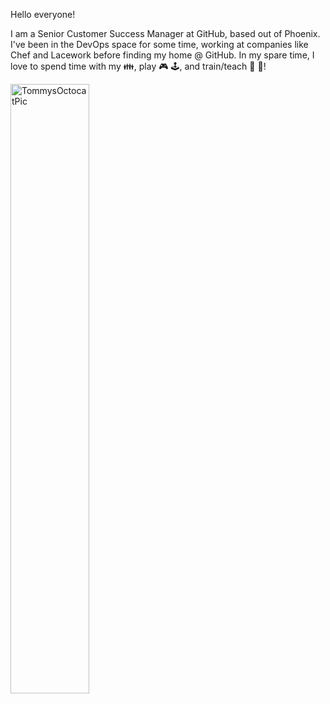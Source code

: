 Hello everyone!

I am a Senior Customer Success Manager at GitHub, based out of Phoenix. I've been in the DevOps space for some time, working at companies like Chef and Lacework before finding my home @ GitHub. In my spare time, I love to spend time with my :family:, play :video_game: :joystick:, and train/teach :martial_arts_uniform: :boxing_glove:!

<img src="https://octocat-generator-assets.githubusercontent.com/my-octocat-1633631555802.png" alt="TommysOctocatPic" width="50%">

<!---
BodhiMadness/BodhiMadness is a ✨ special ✨ repository because its `README.md` (this file) appears on your GitHub profile.
You can click the Preview link to take a look at your changes.
--->
